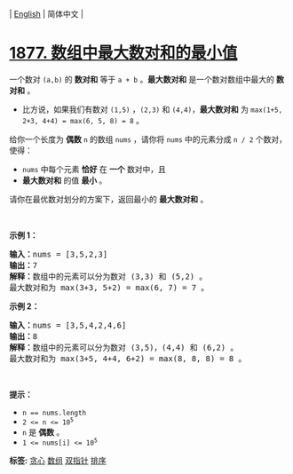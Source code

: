 | [English](README_EN.md) | 简体中文 |

# [1877. 数组中最大数对和的最小值](https://leetcode-cn.com/problems/minimize-maximum-pair-sum-in-array)
<p>一个数对 <code>(a,b)</code> 的 <strong>数对和</strong> 等于 <code>a + b</code> 。<strong>最大数对和</strong> 是一个数对数组中最大的 <strong>数对和</strong> 。</p>

<ul>
	<li>比方说，如果我们有数对 <code>(1,5)</code> ，<code>(2,3)</code> 和 <code>(4,4)</code>，<strong>最大数对和</strong> 为 <code>max(1+5, 2+3, 4+4) = max(6, 5, 8) = 8</code> 。</li>
</ul>

<p>给你一个长度为 <strong>偶数</strong> <code>n</code> 的数组 <code>nums</code> ，请你将 <code>nums</code> 中的元素分成 <code>n / 2</code> 个数对，使得：</p>

<ul>
	<li><code>nums</code> 中每个元素 <strong>恰好</strong> 在 <strong>一个</strong> 数对中，且</li>
	<li><strong>最大数对和</strong> 的值 <strong>最小</strong> 。</li>
</ul>

<p>请你在最优数对划分的方案下，返回最小的 <strong>最大数对和</strong> 。</p>

<p> </p>

<p><strong>示例 1：</strong></p>

<pre><b>输入：</b>nums = [3,5,2,3]
<b>输出：</b>7
<b>解释：</b>数组中的元素可以分为数对 (3,3) 和 (5,2) 。
最大数对和为 max(3+3, 5+2) = max(6, 7) = 7 。
</pre>

<p><strong>示例 2：</strong></p>

<pre><b>输入：</b>nums = [3,5,4,2,4,6]
<b>输出：</b>8
<b>解释：</b>数组中的元素可以分为数对 (3,5)，(4,4) 和 (6,2) 。
最大数对和为 max(3+5, 4+4, 6+2) = max(8, 8, 8) = 8 。
</pre>

<p> </p>

<p><strong>提示：</strong></p>

<ul>
	<li><code>n == nums.length</code></li>
	<li><code>2 &lt;= n &lt;= 10<sup>5</sup></code></li>
	<li><code>n</code> 是 <strong>偶数</strong> 。</li>
	<li><code>1 &lt;= nums[i] &lt;= 10<sup>5</sup></code></li>
</ul>

**标签:**  [贪心](https://leetcode-cn.com/tag/greedy) [数组](https://leetcode-cn.com/tag/array) [双指针](https://leetcode-cn.com/tag/two-pointers) [排序](https://leetcode-cn.com/tag/sorting) 